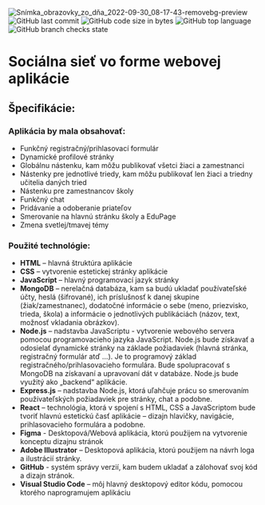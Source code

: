 ![Snímka_obrazovky_zo_dňa_2022-09-30_08-17-43-removebg-preview](https://user-images.githubusercontent.com/112657175/193205177-96602337-a3a9-41da-ae31-1eaf2e87ec17.png)
![GitHub last commit](https://img.shields.io/github/last-commit/SamuelMericko/PolyPeer?label=Last%20commit)
![GitHub code size in bytes](https://img.shields.io/github/languages/code-size/SamuelMericko/PolyPeer?label=Ve%C4%BEkos%C5%A5%20k%C3%B3du&logo=JavaScript&style=flat-square)
![GitHub top language](https://img.shields.io/github/languages/top/SamuelMericko/Polypeer?logo=javascript&style=flat-square)
![GitHub branch checks state](https://img.shields.io/github/checks-status/SamuelMericko/PolyPeer/main?style=flat-square)
# Sociálna sieť vo forme webovej aplikácie
## Špecifikácie:
### Aplikácia by mala obsahovať:

 - Funkčný registračný/prihlasovací formulár
 - Dynamické profilové stránky
 - Globálnu nástenku, kam môžu publikovať všetci žiaci a zamestnanci
 - Nástenky pre jednotlivé triedy, kam môžu publikovať len žiaci a
   triedny učitelia daných tried
 - Nástenku pre zamestnancov školy 
 - Funkčný chat
 - Pridávanie a odoberanie priateľov
 - Smerovanie na hlavnú stránku školy a EduPage
 - Zmena svetlej/tmavej témy

### Použité technológie:

 - **HTML** – hlavná štruktúra aplikácie
 - **CSS** – vytvorenie estetickej stránky aplikácie
 - **JavaScript** – hlavný programovací jazyk stránky
 - **MongoDB** – nerelačná databáza, kam sa budú ukladať používateľské účty, heslá (šifrované), ich príslušnosť k danej skupine
   (žiak/zamestnanec), dodatočné informácie o sebe (meno, priezvisko,
   trieda, škola) a informácie o jednotlivých publikáciách (názov, text,
   možnosť vkladania obrázkov).
 - **Node.js** – nadstavba JavaScriptu - vytvorenie webového servera pomocou programovacieho jazyka JavaScript. Node.js bude získavať a
   odosielať dynamické stránky na základe požiadaviek (hlavná stránka,
   registračný formulár atď ...). Je to programový základ
   registračného/prihlasovacieho formulára. Bude spolupracovať s MongoDB
   na získavaní a upravovaní dát v databáze. Node.js bude využitý ako
   „backend“ aplikácie.
 - **Express.js** – nadstavba Node.js, ktorá uľahčuje prácu so smerovaním používateľských požiadaviek pre stránky, chat a podobne.
 - **React** – technológia, ktorá v spojení s HTML, CSS a JavaScriptom bude tvoriť hlavnú estetickú časť aplikácie – dizajn hlavičky,
   navigácie, prihlasovacieho formulára a podobne.
 - **Figma** - Desktopová/Webová aplikácia, ktorú použijem na vytvorenie konceptu dizajnu stránok
 - **Adobe Illustrator** – Desktopová aplikácia, ktorú použijem na návrh loga a ilustrácií stránky.
 - **GitHub** - systém správy verzií, kam budem ukladať a zálohovať svoj kód a dizajn stránok.
 - **Visual Studio Code** – môj hlavný desktopový editor kódu, pomocou ktorého naprogramujem aplikáciu

